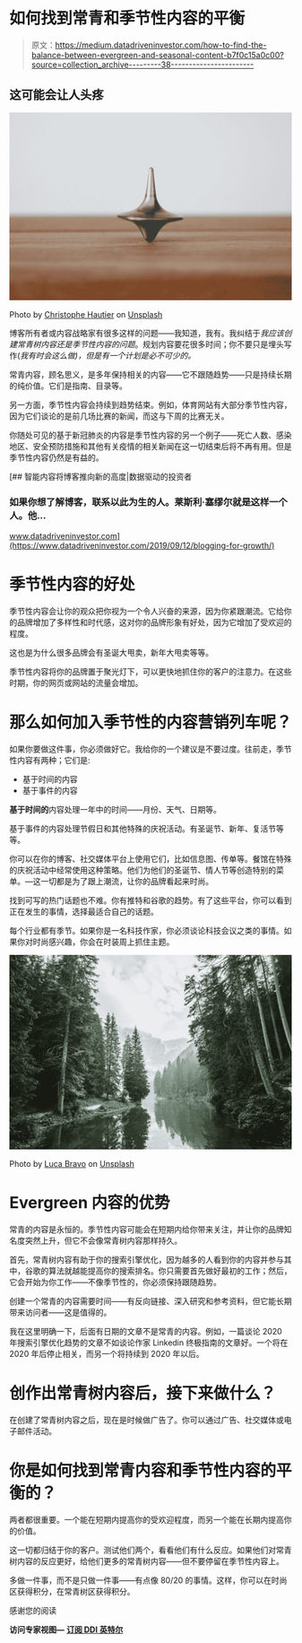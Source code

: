 # 如何找到常青和季节性内容的平衡

> 原文：<https://medium.datadriveninvestor.com/how-to-find-the-balance-between-evergreen-and-seasonal-content-b7f0c15a0c00?source=collection_archive---------38----------------------->

## 这可能会让人头疼

![](img/38ba530a82103b0ba6faff0cea6155ba.png)

Photo by [Christophe Hautier](https://unsplash.com/@hautier?utm_source=medium&utm_medium=referral) on [Unsplash](https://unsplash.com?utm_source=medium&utm_medium=referral)

博客所有者或内容战略家有很多这样的问题——我知道，我有。我纠结于*我应该创建常青树内容还是季节性内容的问题*。规划内容要花很多时间；你不要只是埋头写作(*我有时会这么做)，但是有一个计划是必不可少的。*

常青内容，顾名思义，是多年保持相关的内容——它不跟随趋势——只是持续长期的纯价值。它们是指南、目录等。

另一方面，季节性内容会持续到趋势结束。例如，体育网站有大部分季节性内容，因为它们谈论的是前几场比赛的新闻，而这与下周的比赛无关。

你随处可见的基于新冠肺炎的内容是季节性内容的另一个例子——死亡人数、感染地区、安全预防措施和其他有关疫情的相关新闻在这一切结束后将不再有用。但是季节性内容仍然是有益的。

[](https://www.datadriveninvestor.com/2019/09/12/blogging-for-growth/) [## 智能内容将博客推向新的高度|数据驱动的投资者

### 如果你想了解博客，联系以此为生的人。莱斯利·塞缪尔就是这样一个人。他…

www.datadriveninvestor.com](https://www.datadriveninvestor.com/2019/09/12/blogging-for-growth/) 

# 季节性内容的好处

季节性内容会让你的观众把你视为一个令人兴奋的来源，因为你紧跟潮流。它给你的品牌增加了多样性和时代感，这对你的品牌形象有好处，因为它增加了受欢迎的程度。

这也是为什么很多品牌会有圣诞大甩卖，新年大甩卖等等。

季节性内容将你的品牌置于聚光灯下，可以更快地抓住你的客户的注意力。在这些时期，你的网页或网站的流量会增加。

# 那么如何加入季节性的内容营销列车呢？

如果你要做这件事，你必须做好它。我给你的一个建议是不要过度。往前走，季节性内容有两种；它们是:

*   基于时间的内容
*   基于事件的内容

**基于时间的**内容处理一年中的时间——月份、天气、日期等。

基于事件的内容处理节假日和其他特殊的庆祝活动。有圣诞节、新年、复活节等等。

你可以在你的博客、社交媒体平台上使用它们，比如信息图、传单等。餐馆在特殊的庆祝活动中经常使用这种策略。他们为他们的圣诞节、情人节等创造特别的菜单。—这一切都是为了跟上潮流，让你的品牌看起来时尚。

找到可写的热门话题也不难。你有推特和谷歌的趋势。有了这些平台，你可以看到正在发生的事情，选择最适合自己的话题。

每个行业都有季节。如果你是一名科技作家，你必须谈论科技会议之类的事情。如果你对时尚感兴趣，你会在时装周上抓住主题。

![](img/91ee60966cac9a21af86ff047d26165c.png)

Photo by [Luca Bravo](https://unsplash.com/@lucabravo?utm_source=medium&utm_medium=referral) on [Unsplash](https://unsplash.com?utm_source=medium&utm_medium=referral)

# Evergreen 内容的优势

常青的内容是永恒的。季节性内容可能会在短期内给你带来关注，并让你的品牌知名度突然上升，但它不会像常青树内容那样持久。

首先，常青树内容有助于你的搜索引擎优化，因为越多的人看到你的内容并参与其中，谷歌的算法就越能提高你的搜索排名。你只需要首先做好最初的工作；然后，它会开始为你工作——不像季节性的，你必须保持跟随趋势。

创建一个常青的内容需要时间——有反向链接、深入研究和参考资料，但它能长期带来访问者——这是值得的。

我在这里明确一下，后面有日期的文章不是常青的内容。例如，一篇谈论 2020 年搜索引擎优化趋势的文章不如谈论作家 Linkedin 终极指南的文章好。一个将在 2020 年后停止相关，而另一个将持续到 2020 年以后。

# 创作出常青树内容后，接下来做什么？

在创建了常青树内容之后，现在是时候做广告了。你可以通过广告、社交媒体或电子邮件活动。

# 你是如何找到常青内容和季节性内容的平衡的？

两者都很重要。一个能在短期内提高你的受欢迎程度，而另一个能在长期内提高你的价值。

这一切都归结于你的客户。测试他们两个，看看他们有什么反应。如果他们对常青树内容的反应更好，给他们更多的常青树内容——但不要停留在季节性内容上。

多做一件事，而不是只做一件事——有点像 80/20 的事情。这样，你可以在时尚区获得积分，在常青树区获得积分。

感谢您的阅读

**访问专家视图—** [**订阅 DDI 英特尔**](https://datadriveninvestor.com/ddi-intel)